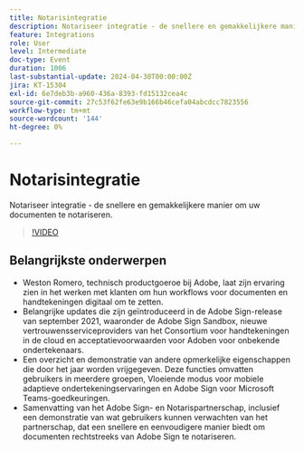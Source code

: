 ```yaml
---
title: Notarisintegratie
description: Notariseer integratie - de snellere en gemakkelijkere manier om uw documenten te notariseren.
feature: Integrations
role: User
level: Intermediate
doc-type: Event
duration: 1006
last-substantial-update: 2024-04-30T00:00:00Z
jira: KT-15304
exl-id: 6e7deb3b-a960-436a-8393-fd15132cea4c
source-git-commit: 27c53f62fe63e9b166b46cefa04abcdcc7823556
workflow-type: tm+mt
source-wordcount: '144'
ht-degree: 0%

---
```


# Notarisintegratie

Notariseer integratie - de snellere en gemakkelijkere manier om uw documenten te notariseren.

>[!VIDEO](https://video.tv.adobe.com/v/3428195/?learn=on)

## Belangrijkste onderwerpen

* Weston Romero, technisch productgoeroe bij Adobe, laat zijn ervaring zien in het werken met klanten om hun workflows voor documenten en handtekeningen digitaal om te zetten.
* Belangrijke updates die zijn geïntroduceerd in de Adobe Sign-release van september 2021, waaronder de Adobe Sign Sandbox, nieuwe vertrouwensserviceproviders van het Consortium voor handtekeningen in de cloud en acceptatievoorwaarden voor Adoben voor onbekende ondertekenaars.
* Een overzicht en demonstratie van andere opmerkelijke eigenschappen die door het jaar worden vrijgegeven. Deze functies omvatten gebruikers in meerdere groepen, Vloeiende modus voor mobiele adaptieve ondertekeningservaringen en Adobe Sign voor Microsoft Teams-goedkeuringen.
* Samenvatting van het Adobe Sign- en Notarispartnerschap, inclusief een demonstratie van wat gebruikers kunnen verwachten van het partnerschap, dat een snellere en eenvoudigere manier biedt om documenten rechtstreeks van Adobe Sign te notariseren.
